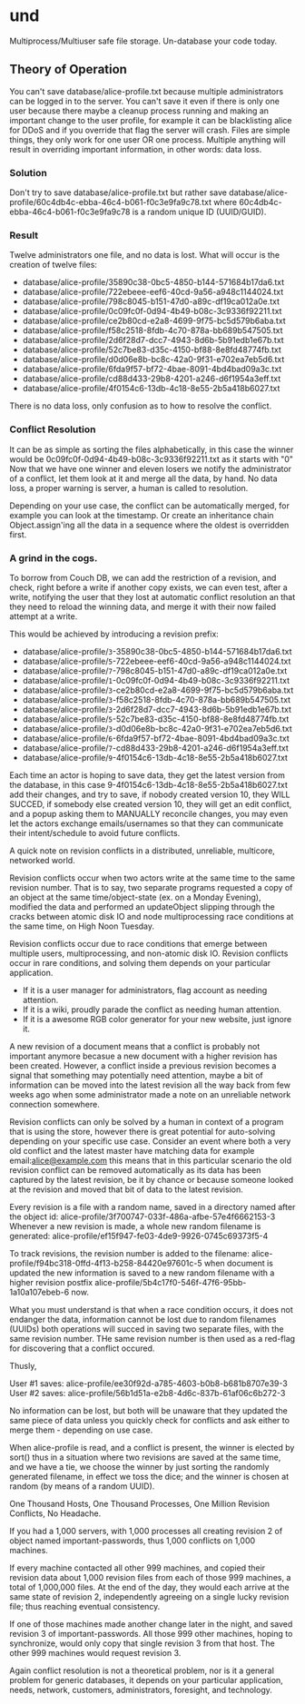 # und
Multiprocess/Multiuser safe file storage. Un-database your code today.

## Theory of Operation

You can't save database/alice-profile.txt because multiple administrators can be logged in to the server. You can't save it even if there is only one user because there maybe a cleanup process running and making an important change to the user profile, for example it can be blacklisting alice for DDoS and if you override that flag the server will crash. Files are simple things, they only work for one user OR one process. Multiple anything will result in overriding important information, in other words: data loss.

### Solution

Don't try to save database/alice-profile.txt but rather save database/alice-profile/60c4db4c-ebba-46c4-b061-f0c3e9fa9c78.txt where 60c4db4c-ebba-46c4-b061-f0c3e9fa9c78 is a random unique ID (UUID/GUID).

### Result

Twelve administrators one file, and no data is lost. What will occur is the creation of twelve files:

- database/alice-profile/35890c38-0bc5-4850-b144-571684b17da6.txt
- database/alice-profile/722ebeee-eef6-40cd-9a56-a948c1144024.txt
- database/alice-profile/798c8045-b151-47d0-a89c-df19ca012a0e.txt
- database/alice-profile/0c09fc0f-0d94-4b49-b08c-3c9336f92211.txt
- database/alice-profile/ce2b80cd-e2a8-4699-9f75-bc5d579b6aba.txt
- database/alice-profile/f58c2518-8fdb-4c70-878a-bb689b547505.txt
- database/alice-profile/2d6f28d7-dcc7-4943-8d6b-5b91edb1e67b.txt
- database/alice-profile/52c7be83-d35c-4150-bf88-8e8fd48774fb.txt
- database/alice-profile/d0d06e8b-bc8c-42a0-9f31-e702ea7eb5d6.txt
- database/alice-profile/6fda9f57-bf72-4bae-8091-4bd4bad09a3c.txt
- database/alice-profile/cd88d433-29b8-4201-a246-d6f1954a3eff.txt
- database/alice-profile/4f0154c6-13db-4c18-8e55-2b5a418b6027.txt

There is no data loss, only confusion as to how to resolve the conflict.

### Conflict Resolution

It can be as simple as sorting the files alphabetically, in this case the winner would be 0c09fc0f-0d94-4b49-b08c-3c9336f92211.txt as it starts with "0" Now that we have one winner and eleven losers we notify the administrator of a conflict, let them look at it and merge all the data, by hand. No data loss, a proper warning is server, a human is called to resolution.

Depending on your use case, the conflict can be automatically merged, for example you can look at the timestamp. Or create an inheritance chain Object.assign'ing all the data in a sequence where the oldest is overridden first.

### A grind in the cogs.

To borrow from Couch DB, we can add the restriction of a revision, and check, right before a write if another copy exists, we can even test, after a write, notifying the user that they lost at automatic conflict resolution an that they need to reload the winning data, and merge it with their now failed attempt at a write.

This would be achieved by introducing a revision prefix:

- database/alice-profile/```3```-35890c38-0bc5-4850-b144-571684b17da6.txt
- database/alice-profile/```5```-722ebeee-eef6-40cd-9a56-a948c1144024.txt
- database/alice-profile/```7```-798c8045-b151-47d0-a89c-df19ca012a0e.txt
- database/alice-profile/```1```-0c09fc0f-0d94-4b49-b08c-3c9336f92211.txt
- database/alice-profile/```3```-ce2b80cd-e2a8-4699-9f75-bc5d579b6aba.txt
- database/alice-profile/```3```-f58c2518-8fdb-4c70-878a-bb689b547505.txt
- database/alice-profile/```3```-2d6f28d7-dcc7-4943-8d6b-5b91edb1e67b.txt
- database/alice-profile/```5```-52c7be83-d35c-4150-bf88-8e8fd48774fb.txt
- database/alice-profile/```3```-d0d06e8b-bc8c-42a0-9f31-e702ea7eb5d6.txt
- database/alice-profile/```6```-6fda9f57-bf72-4bae-8091-4bd4bad09a3c.txt
- database/alice-profile/```7```-cd88d433-29b8-4201-a246-d6f1954a3eff.txt
- database/alice-profile/```9```-4f0154c6-13db-4c18-8e55-2b5a418b6027.txt

Each time an actor is hoping to save data, they get the latest version from the database, in this case 9-4f0154c6-13db-4c18-8e55-2b5a418b6027.txt add their changes, and try to save, if nobody created version 10, they WILL SUCCED, if somebody else created version 10, they will get an edit conflict, and a popup asking them to MANUALLY reconcile changes, you may even let the actors exchange emails/usernames so that they can communicate their intent/schedule to avoid future conflicts.

A quick note on revision conflicts in a distributed, unreliable, multicore, networked world.

Revision conflicts occur when two actors write at the same time to the same revision number. That is to say, two separate programs requested a copy of an object at the same time/object-state (ex. on a Monday Evening), modified the data and performed an updateObject slipping through the cracks between atomic disk IO and node multiprocessing race conditions at the same time, on High Noon Tuesday.

Revision conflicts occur due to race conditions that emerge between multiple users, multiprocessing, and non-atomic disk IO. Revision conflicts occur in rare conditions, and solving them depends on your particular application.

- If it is a user manager for administrators, flag account as needing attention.
- If it is a wiki, proudly parade the conflict as needing human attention.
- If it is a awesome RGB color generator for your new website, just ignore it.

A new revision of a document means that a conflict is probably not important anymore becasue a new document with a higher revision has been created. However, a conflict inside a previous revision becomes a signal that something may potentially need attention, maybe a bit of information can be moved into the latest revision all the way back from few weeks ago when some administrator made a note on an unreliable network connection somewhere.

Revision conflicts can only be solved by a human in context of a program that is using the store, however there is great potential for auto-solving depending on your specific use case. Consider an event where both a very old conflict and the latest master have matching data for example email:alice@example.com this means that in this particular scenario the old revision conflict can be removed automatically as its data has been captured by the latest revision, be it by chance or because someone looked at the revision and moved that bit of data to the latest revision.

Every revision is a file with a random name, saved in a directory named after the object id: alice-profile/3f700747-033f-486a-afbe-57e4f6662153-3 Whenever a new revision is made, a whole new random filename is generated: alice-profile/ef15f947-fe03-4de9-9926-0745c69373f5-4

To track revisions, the revision number is added to the filename: alice-profile/f94bc318-0ffd-4f13-b258-84420e97601c-5 when document is updated the new information is saved to a new random filename with a higher revision postfix alice-profile/5b4c17f0-546f-47f6-95bb-1a10a107ebeb-6 now.

What you must understand is that when a race condition occurs, it does not endanger the data, information cannot be lost due to random filenames (UUIDs) both operations will succed in saving two separate files, with the same revision number. THe same revision number is then used as a red-flag for discovering that a conflict occured.

Thusly,

User #1 saves: alice-profile/ee30f92d-a785-4603-b0b8-b681b8707e39-3 User #2 saves: alice-profile/56b1d51a-e2b8-4d6c-837b-61af06c6b272-3

No information can be lost, but both will be unaware that they updated the same piece of data unless you quickly check for conflicts and ask either to merge them - depending on use case.

When alice-profile is read, and a conflict is present, the winner is elected by sort() thus in a situation where two revisions are saved at the same time, and we have a tie, we choose the winner by just sorting the randomly generated filename, in effect we toss the dice; and the winner is chosen at random (by means of a random UUID).

One Thousand Hosts, One Thousand Processes, One Million Revision Conflicts, No Headache.

If you had a 1,000 servers, with 1,000 processes all creating revision 2 of object named important-passwords, thus 1,000 conflicts on 1,000 machines.

If every machine contacted all other 999 machines, and copied their revision data about 1,000 revision files from each of those 999 machines, a total of 1,000,000 files. At the end of the day, they would each arrive at the same state of revision 2, independently agreeing on a single lucky revision file; thus reaching eventual consistency.

If one of those machines made another change later in the night, and saved revision 3 of important-passwords. All those 999 other machines, hoping to synchronize, would only copy that single revision 3 from that host. The other 999 machines would request revision 3.

Again conflict resolution is not a theoretical problem, nor is it a general problem for generic databases, it depends on your particular application, needs, network, customers, administrators, foresight, and technology.
